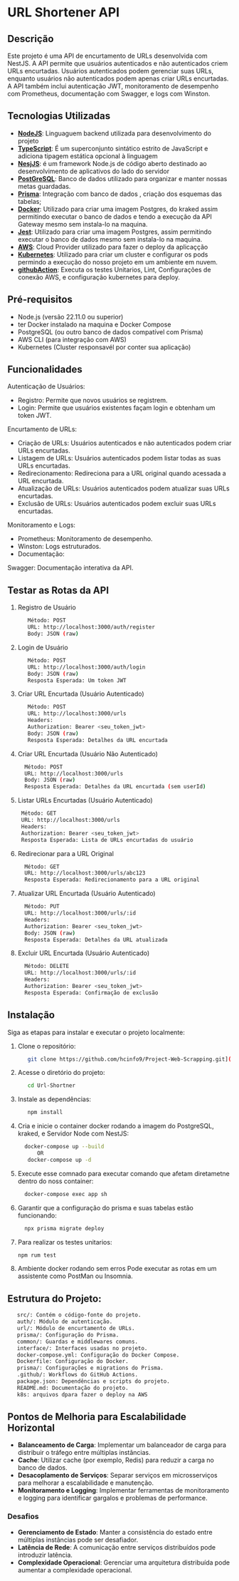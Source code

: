 # URL Shortener API

## Descrição

Este projeto é uma API de encurtamento de URLs desenvolvida com NestJS. A API permite que usuários autenticados e não autenticados criem URLs encurtadas. Usuários autenticados podem gerenciar suas URLs, enquanto usuários não autenticados podem apenas criar URLs encurtadas. A API também inclui autenticação JWT, monitoramento de desempenho com Prometheus, documentação com Swagger, e logs com Winston.


## Tecnologias Utilizadas


- **[NodeJS](https://nodejs.org/en/download/prebuilt-installer)**: Linguaguem backend  utilizada para desenvolvimento do projeto 
- **[TypeScript](https://www.typescriptlang.org/)**: É um superconjunto sintático estrito de JavaScript e adiciona tipagem estática opcional à linguagem
- **[NesjJS](https://nestjs.com/)**: é um framework Node.js de código aberto destinado ao desenvolvimento de aplicativos do lado do servidor
- **[PostGreSQL](https://www.postgresql.org/)**: Banco de dados utilizado para organizar e manter nossas metas guardadas.
- **[Prisma](https://www.prisma.io/)**: Integração com banco de dados , criação dos esquemas das tabelas;
- **[Docker](https://www.docker.com/)**: Utilizado para criar uma imagem Postgres, do kraked assim permitindo executar o banco de dados e tendo a execução da API Gateway mesmo sem instala-lo na maquina.
- **[Jest](https://jestjs.io/pt-BR/)**: Utilizado para criar uma imagem Postgres, assim permitindo executar o banco de dados mesmo sem instala-lo na maquina.
- **[AWS](https://aws.amazon.com/free)**: Cloud Provider utilizado para fazer o deploy da aplicaçção
- **[Kubernetes](https://kubernetes.io/pt-br/docs/reference/kubectl/)**: Utilizado para criar um cluster e configurar os pods permindo a execução do nosso projeto em um ambiente em nuvem.
- **[githubAction](https://kubernetes.io/pt-br/docs/reference/kubectl/)**: Executa os testes Unitarios, Lint, Configurações de conexão AWS, e  configuração kubernetes para deploy.

## Pré-requisitos

- Node.js (versão 22.11.0 ou superior)
- ter Docker instalado na maquina e Docker Compose
- PostgreSQL (ou outro banco de dados compatível com Prisma)
- AWS CLI (para integração com AWS)
- Kubernetes (Cluster responsavél por conter sua aplicação)


## Funcionalidades
   
   Autenticação de Usuários:
   - Registro: Permite que novos usuários se registrem.
   - Login: Permite que usuários existentes façam login e obtenham um token JWT.
   
   Encurtamento de URLs:
   - Criação de URLs: Usuários autenticados e não autenticados podem criar URLs encurtadas.
   - Listagem de URLs: Usuários autenticados podem listar todas as suas URLs encurtadas.
   - Redirecionamento: Redireciona para a URL original quando acessada a URL encurtada.
   - Atualização de URLs: Usuários autenticados podem atualizar suas URLs encurtadas.
   - Exclusão de URLs: Usuários autenticados podem excluir suas URLs encurtadas.

   
   Monitoramento e Logs:
   - Prometheus: Monitoramento de desempenho.
   - Winston: Logs estruturados.
   - Documentação:

   
   Swagger: Documentação interativa da API.


 ## Testar as Rotas da API
 
   1. Registro de Usuário
      
      ```bash
         Método: POST
         URL: http://localhost:3000/auth/register
         Body: JSON (raw)
      ```

   2. Login de Usuário

      ```bash
         Método: POST
         URL: http://localhost:3000/auth/login
         Body: JSON (raw)
         Resposta Esperada: Um token JWT
      ```
      

   3. Criar URL Encurtada (Usuário Autenticado)
      
      ```bash
         Método: POST
         URL: http://localhost:3000/urls
         Headers:
         Authorization: Bearer <seu_token_jwt>
         Body: JSON (raw)
         Resposta Esperada: Detalhes da URL encurtada
      ```

      
   4. Criar URL Encurtada (Usuário Não Autenticado)

       ```bash
         Método: POST
         URL: http://localhost:3000/urls
         Body: JSON (raw)
         Resposta Esperada: Detalhes da URL encurtada (sem userId)
      ```
      

   5. Listar URLs Encurtadas (Usuário Autenticado)
   
      ```bash
       Método: GET
       URL: http://localhost:3000/urls
       Headers:
       Authorization: Bearer <seu_token_jwt>
       Resposta Esperada: Lista de URLs encurtadas do usuário
      ```
      
   
   6. Redirecionar para a URL Original

       ```bash
         Método: GET
         URL: http://localhost:3000/urls/abc123
         Resposta Esperada: Redirecionamento para a URL original
      ```
      
   

   7. Atualizar URL Encurtada (Usuário Autenticado)

       ```bash
         Método: PUT
         URL: http://localhost:3000/urls/:id
         Headers:
         Authorization: Bearer <seu_token_jwt>
         Body: JSON (raw)
         Resposta Esperada: Detalhes da URL atualizada
      ```
   



   8. Excluir URL Encurtada (Usuário Autenticado)

       ```bash
         Método: DELETE
         URL: http://localhost:3000/urls/:id
         Headers:
         Authorization: Bearer <seu_token_jwt>
         Resposta Esperada: Confirmação de exclusão
      ```

       

## Instalação


Siga as etapas para instalar e executar o projeto localmente:


   1. Clone o repositório:
   
      ```bash
         git clone https://github.com/hcinfo9/Project-Web-Scrapping.git](https://github.com/hcinfo9/Url-Shortner.git
      ```
   
   2. Acesse o diretório do projeto:
      
      ```bash
         cd Url-Shortner
      ```
   
   3. Instale as dependências:
       
      ```bash
         npm install
      ```
   
   4. Cria e inicie o container docker rodando a imagem do PostgreSQL, kraked, e Servidor Node com NestJS:
   
       ```bash
         docker-compose up --build
             OR
          docker-compose up -d
      ```
   
   5. Execute esse comnado para executar comando que afetam diretametne dentro do noss container:
   
       ```bash
         docker-compose exec app sh
      ```
   
   6. Garantir que a configuração do prisma e suas tabelas estão funcionando: 
   
       ```bash
         npx prisma migrate deploy
      ```
   
   7. Para realizar os testes unitarios:
   
      ```bash
      npm rum test
      ```
      
   
   8. Ambiente docker rodando sem erros
      Pode executar as rotas em um assistente como PostMan ou Insomnia.
   
    

## Estrutura do Projeto:
   ```bash
      src/: Contém o código-fonte do projeto.
      auth/: Módulo de autenticação.
      url/: Módulo de encurtamento de URLs.
      prisma/: Configuração do Prisma.
      common/: Guardas e middlewares comuns.
      interface/: Interfaces usadas no projeto.
      docker-compose.yml: Configuração do Docker Compose.
      Dockerfile: Configuração do Docker.
      prisma/: Configurações e migrations do Prisma.
      .github/: Workflows do GitHub Actions.
      package.json: Dependências e scripts do projeto.
      README.md: Documentação do projeto.
      k8s: arquivos dpara fazer o deploy na AWS
   ```


## Pontos de Melhoria para Escalabilidade Horizontal

- **Balanceamento de Carga**: Implementar um balanceador de carga para distribuir o tráfego entre múltiplas instâncias.
- **Cache**: Utilizar cache (por exemplo, Redis) para reduzir a carga no banco de dados.
- **Desacoplamento de Serviços**: Separar serviços em microsserviços para melhorar a escalabilidade e manutenção.
- **Monitoramento e Logging**: Implementar ferramentas de monitoramento e logging para identificar gargalos e problemas de performance.

### Desafios

- **Gerenciamento de Estado**: Manter a consistência do estado entre múltiplas instâncias pode ser desafiador.
- **Latência de Rede**: A comunicação entre serviços distribuídos pode introduzir latência.
- **Complexidade Operacional**: Gerenciar uma arquitetura distribuída pode aumentar a complexidade operacional.
